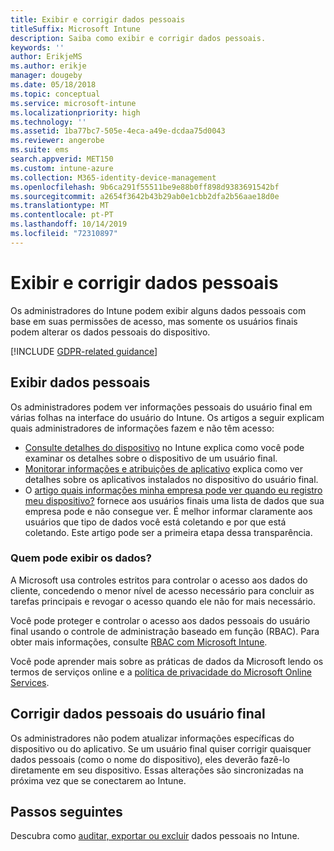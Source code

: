 ```yaml
---
title: Exibir e corrigir dados pessoais
titleSuffix: Microsoft Intune
description: Saiba como exibir e corrigir dados pessoais.
keywords: ''
author: ErikjeMS
ms.author: erikje
manager: dougeby
ms.date: 05/18/2018
ms.topic: conceptual
ms.service: microsoft-intune
ms.localizationpriority: high
ms.technology: ''
ms.assetid: 1ba77bc7-505e-4eca-a49e-dcdaa75d0043
ms.reviewer: angerobe
ms.suite: ems
search.appverid: MET150
ms.custom: intune-azure
ms.collection: M365-identity-device-management
ms.openlocfilehash: 9b6ca291f55511be9e88b0ff898d9383691542bf
ms.sourcegitcommit: a2654f3642b43b29ab0e1cbb2dfa2b56aae18d0e
ms.translationtype: MT
ms.contentlocale: pt-PT
ms.lasthandoff: 10/14/2019
ms.locfileid: "72310897"
---
```

# <a name="view-and-correct-personal-data"></a>Exibir e corrigir dados pessoais

Os administradores do Intune podem exibir alguns dados pessoais com base em suas permissões de acesso, mas somente os usuários finais podem alterar os dados pessoais do dispositivo.

[!INCLUDE [GDPR-related guidance](../includes/gdpr-dsr-and-stp-note.md)]


## <a name="view-personal-data"></a>Exibir dados pessoais

Os administradores podem ver informações pessoais do usuário final em várias folhas na interface do usuário do Intune. Os artigos a seguir explicam quais administradores de informações fazem e não têm acesso:
- [Consulte detalhes do dispositivo](../remote-actions/device-inventory.md) no Intune explica como você pode examinar os detalhes sobre o dispositivo de um usuário final.
- [Monitorar informações e atribuições de aplicativo](../apps/apps-monitor.md) explica como ver detalhes sobre os aplicativos instalados no dispositivo do usuário final.
- O [artigo quais informações minha empresa pode ver quando eu registro meu dispositivo?](https://docs.microsoft.com/intune-user-help/what-info-can-your-company-see-when-you-enroll-your-device-in-intune) fornece aos usuários finais uma lista de dados que sua empresa pode e não consegue ver. É melhor informar claramente aos usuários que tipo de dados você está coletando e por que está coletando. Este artigo pode ser a primeira etapa dessa transparência.

### <a name="who-can-view-the-data"></a>Quem pode exibir os dados?

A Microsoft usa controles estritos para controlar o acesso aos dados do cliente, concedendo o menor nível de acesso necessário para concluir as tarefas principais e revogar o acesso quando ele não for mais necessário. 

Você pode proteger e controlar o acesso aos dados pessoais do usuário final usando o controle de administração baseado em função (RBAC). Para obter mais informações, consulte [RBAC com Microsoft Intune](../fundamentals/role-based-access-control.md).

Você pode aprender mais sobre as práticas de dados da Microsoft lendo os termos de serviços online e a [política de privacidade do Microsoft Online Services](https://go.microsoft.com/fwlink/p/?linkid=131004&clcid=0x409). 

## <a name="correct-end-user-personal-data"></a>Corrigir dados pessoais do usuário final

Os administradores não podem atualizar informações específicas do dispositivo ou do aplicativo. Se um usuário final quiser corrigir quaisquer dados pessoais (como o nome do dispositivo), eles deverão fazê-lo diretamente em seu dispositivo. Essas alterações são sincronizadas na próxima vez que se conectarem ao Intune.


## <a name="next-steps"></a>Passos seguintes

Descubra como [auditar, exportar ou excluir](privacy-data-audit-export-delete.md) dados pessoais no Intune.
